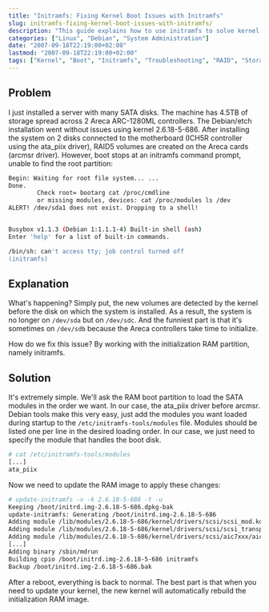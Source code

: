 ```yaml
---
title: "Initramfs: Fixing Kernel Boot Issues with Initramfs"
slug: initramfs-fixing-kernel-boot-issues-with-initramfs/
description: "This guide explains how to use initramfs to solve kernel boot issues when disk detection order changes."
categories: ["Linux", "Debian", "System Administration"]
date: "2007-09-18T22:19:00+02:00"
lastmod: "2007-09-18T22:19:00+02:00"
tags: ["Kernel", "Boot", "Initramfs", "Troubleshooting", "RAID", "Storage"]
---
```


## Problem

I just installed a server with many SATA disks. The machine has 4.5TB of storage spread across 2 Areca ARC-1280ML controllers. The Debian/etch installation went without issues using kernel 2.6.18-5-686. After installing the system on 2 disks connected to the motherboard (ICH5R controller using the ata_piix driver), RAID5 volumes are created on the Areca cards (arcmsr driver). However, boot stops at an initramfs command prompt, unable to find the root partition:

```bash
Begin: Waiting for root file system... ...
Done.
        Check root= bootarg cat /proc/cmdline
        or missing modules, devices: cat /proc/modules ls /dev
ALERT! /dev/sda1 does not exist. Dropping to a shell!


Busybox v1.1.3 (Debian 1:1.1.1-4) Built-in shell (ash)
Enter 'help' for a list of built-in commands.

/bin/sh: can't access tty; job control turned off
(initramfs)
```

## Explanation

What's happening? Simply put, the new volumes are detected by the kernel before the disk on which the system is installed. As a result, the system is no longer on `/dev/sda` but on `/dev/sdc`. And the funniest part is that it's sometimes on `/dev/sdb` because the Areca controllers take time to initialize.

How do we fix this issue? By working with the initialization RAM partition, namely initramfs.

## Solution

It's extremely simple. We'll ask the RAM boot partition to load the SATA modules in the order we want. In our case, the ata_piix driver before arcmsr. Debian tools make this very easy, just add the modules you want loaded during startup to the `/etc/initramfs-tools/modules` file. Modules should be listed one per line in the desired loading order. In our case, we just need to specify the module that handles the boot disk.

```bash
# cat /etc/initramfs-tools/modules
[...]
ata_piix
```

Now we need to update the RAM image to apply these changes:

```bash
# update-initramfs -v -k 2.6.18-5-686 -t -u
Keeping /boot/initrd.img-2.6.18-5-686.dpkg-bak
update-initramfs: Generating /boot/initrd.img-2.6.18-5-686
Adding module /lib/modules/2.6.18-5-686/kernel/drivers/scsi/scsi_mod.ko
Adding module /lib/modules/2.6.18-5-686/kernel/drivers/scsi/scsi_transport_spi.ko
Adding module /lib/modules/2.6.18-5-686/kernel/drivers/scsi/aic7xxx/aic7xxx.ko
[...]
Adding binary /sbin/mdrun
Building cpio /boot/initrd.img-2.6.18-5-686 initramfs
Backup /boot/initrd.img-2.6.18-5-686.bak
```

After a reboot, everything is back to normal. The best part is that when you need to update your kernel, the new kernel will automatically rebuild the initialization RAM image.
